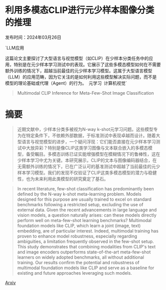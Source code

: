 # 利用多模态CLIP进行元少样本图像分类的推理

发布时间：2024年03月26日

`LLM应用

这篇论文主要探讨了大型语言与视觉模型（如CLIP）在少样本分类任务中的应用，特别是在元少样本学习测试中的表现。它展示了这些多模态模型如何在不需要额外训练的情况下，超越当前最佳的元少样本学习模型。这属于大型语言模型（LLM）的应用范畴，因为它关注的是如何利用这些模型解决实际问题，而不是模型的理论基础或代理（Agent）的行为。` `元学习` `计算机视觉`

> Multimodal CLIP Inference for Meta-Few-Shot Image Classification

# 摘要

> 近期文献中，少样本分类多被视为N-way k-shot元学习问题。这些模型专为在特定条件下，不依赖外部数据，于标准测试中表现卓越而设计。随着大型语言与视觉模型的进步，一个疑问浮现：它们能否直接在元少样本学习测试中大放异彩？特别是像CLIP这类学习图像与文本联合嵌入的多模态模型，备受瞩目。多模态训练已证实能增强模型在模糊情况下的鲁棒性，这在少样本学习中尤为关键。本研究展示，CLIP的文本与图像编码器结合，在无需额外训练的情况下，已在广泛认可的基准测试中超越了当前最佳的元少样本学习模型。我们的发现不仅验证了CLIP这类多模态模型的潜力与稳健性，也为未来利用此类模型的研究奠定了基石。

> In recent literature, few-shot classification has predominantly been defined by the N-way k-shot meta-learning problem. Models designed for this purpose are usually trained to excel on standard benchmarks following a restricted setup, excluding the use of external data. Given the recent advancements in large language and vision models, a question naturally arises: can these models directly perform well on meta-few-shot learning benchmarks? Multimodal foundation models like CLIP, which learn a joint (image, text) embedding, are of particular interest. Indeed, multimodal training has proven to enhance model robustness, especially regarding ambiguities, a limitation frequently observed in the few-shot setup. This study demonstrates that combining modalities from CLIP's text and image encoders outperforms state-of-the-art meta-few-shot learners on widely adopted benchmarks, all without additional training. Our results confirm the potential and robustness of multimodal foundation models like CLIP and serve as a baseline for existing and future approaches leveraging such models.

[Arxiv](https://arxiv.org/abs/2405.10954)